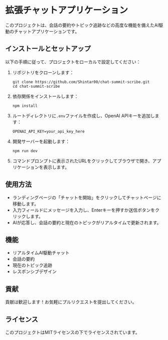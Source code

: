 # 拡張チャットアプリケーション

このプロジェクトは、会話の要約やトピック追跡などの高度な機能を備えたAI駆動のチャットアプリケーションです。

## インストールとセットアップ

以下の手順に従って、プロジェクトをローカルで設定してください：

1. リポジトリをクローンします：
   ```
   git clone https://github.com/Shintar00/chat-summit-scribe.git
   cd chat-summit-scribe
   ```

2. 依存関係をインストールします：
   ```
   npm install
   ```

3. ルートディレクトリに`.env`ファイルを作成し、OpenAI APIキーを追加します：
   ```
   OPENAI_API_KEY=your_api_key_here
   ```

4. 開発サーバーを起動します：
   ```
   npm run dev
   ```

5. コマンドプロンプトに表示されたURLをクリックしてブラウザで開き、アプリケーションを表示します。

## 使用方法

- ランディングページの「チャットを開始」をクリックしてチャットページに移動します。
- 入力フィールドにメッセージを入力し、Enterキーを押すか送信ボタンをクリックします。
- AIが応答し、会話の要約と現在のトピックがリアルタイムで更新されます。

## 機能

- リアルタイムAI駆動チャット
- 会話の要約
- 現在のトピック追跡
- レスポンシブデザイン

## 貢献

貢献は歓迎します！お気軽にプルリクエストを提出してください。

## ライセンス

このプロジェクトはMITライセンスの下でライセンスされています。